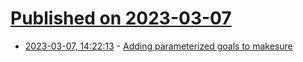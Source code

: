 # [Published on 2023-03-07](index.md)

* [2023-03-07, 14:22:13](https://lobste.rs/s/dnbfnj/adding_parameterized_goals_makesure) - [Adding parameterized goals to makesure](https://maximullaris.com/parameterized_goals.html)
